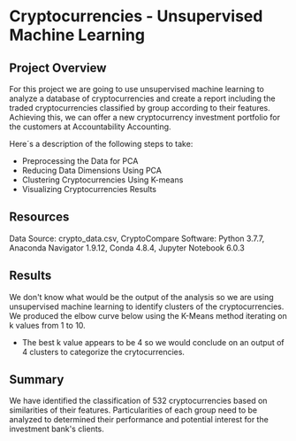 # Cryptocurrencies - Unsupervised Machine Learning

## Project Overview 
For this project we are going to use unsupervised machine learning to analyze a database of cryptocurrencies and create a report including the traded cryptocurrencies classified by group according to their features.  
Achieving this, we can offer a new cryptocurrency investment portfolio for the customers at Accountability Accounting.

Here´s a description of the following steps to take:  
- Preprocessing the Data for PCA
- Reducing Data Dimensions Using PCA
- Clustering Cryptocurrencies Using K-means
- Visualizing Cryptocurrencies Results


## Resources
Data Source: crypto_data.csv, CryptoCompare
Software: Python 3.7.7, Anaconda Navigator 1.9.12, Conda 4.8.4, Jupyter Notebook 6.0.3

## Results
We don't know what would be the output of the analysis so we are using unsupervised machine learning to identify clusters of the cryptocurrencies.
We produced the elbow curve below using the K-Means method iterating on k values from 1 to 10.
- The best k value appears to be 4 so we would conclude on an output of 4 clusters to categorize the crytocurrencies.

## Summary 
We have identified the classification of 532 cryptocurrencies based on similarities of their features.
Particularities of each group need to be analyzed to determined their performance and potential interest for the investment bank's clients.
